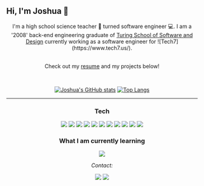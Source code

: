 ## Hi, I'm Joshua 👋
<div align="center">I'm a high school science teacher &#x1f34e; turned software engineer 	&#128187;. I am a '2008' back-end engineering graduate of <a href="https://turing.edu/?mc_cid=643fb94dbb&mc_eid=f79a330c41">Turing School of Software and Design</a> currently working as a software engineer for ![Tech7](https://www.tech7.us/). 

<br>
<br>

Check out my [resume](https://jdcarey128.github.io/) and my projects below!

<br>

[![Joshua's GitHub stats](https://github-readme-stats.vercel.app/api?username=jdcarey128&show_icons=true&theme=onedark&count_private=true&hide=stars)](https://github.com/jdcarey128/github-readme-stats) [![Top Langs](https://github-readme-stats.vercel.app/api/top-langs/?username=jdcarey128&theme=onedark&layout=compact)](https://github.com/jdcarey128/github-readme-stats)

--- 
### Tech

![](https://img.shields.io/badge/-ruby-CC342D?style=for-the-badge&logo=ruby&logoColor=white) ![](https://img.shields.io/badge/-Rails-CC0000?logo=ruby-on-rails&style=for-the-badge) ![](https://img.shields.io/badge/-html5-E34F26?logo=html5&logoColor=white&style=for-the-badge)
![](https://img.shields.io/badge/-GraphQL-E10098?logo=GraphQL&style=for-the-badge) ![](https://img.shields.io/badge/-PostgreSQL-336791?logo=PostgreSQL&style=for-the-badge&logoColor=white) ![](https://img.shields.io/badge/-Travis_CI-3EAAAF?logo=travis&style=for-the-badge) ![](https://img.shields.io/badge/-Heroku-430098?logo=heroku&style=for-the-badge) ![](https://img.shields.io/badge/-JavaScript-F7DF1E?style=for-the-badge&logo=JavaScript&logoColor=black) ![](https://img.shields.io/badge/-Vue.js-4FC08D?style=for-the-badge&logo=Vue.js&logoColor=white) ![](https://img.shields.io/badge/-Python-informational?style=for-the-badge&logo=python&logoColor=white&color=3776AB) ![](https://img.shields.io/badge/-Flask-000000?style=for-the-badge&logo=flask&logoColor=white)


### What I am currently learning 
![](https://img.shields.io/badge/-Vim-019733?style=for-the-badge&logo=vim&logoColor=black)


*Contact:*

[![](https://img.shields.io/badge/Gmail--EA4335?logo=gmail&style=social)](mailto:jdcarey128@gmail.com)
[![](https://img.shields.io/badge/LinkedIn--EA4335?logo=linkedin&style=social)](https://www.linkedin.com/in/carey-joshua/)

</div>


<!-- ![](https://img.shields.io/badge/-node.js-339933?style=for-the-badge&logo=node.js&logoColor=white) -->
